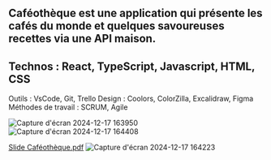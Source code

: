 ## **Caféothèque** est une application qui présente les cafés du monde et quelques savoureuses recettes via une API maison.

## Technos :  React, TypeScript, Javascript, HTML, CSS
Outils : VsCode, Git, Trello
Design : Coolors, ColorZilla, Excalidraw, Figma
Méthodes de travail : SCRUM, Agile

![Capture d'écran 2024-12-17 163950](https://github.com/user-attachments/assets/11be54bd-7f94-4f54-9e83-c32b1e0c6923)
![Capture d'écran 2024-12-17 164408](https://github.com/user-attachments/assets/98aec5d1-2b71-4c95-95d1-7f113b6ed60a)

[Slide Caféothèque.pdf](https://github.com/user-attachments/files/18167750/Slide.Cafeotheque.pdf)
![Capture d'écran 2024-12-17 164223](https://github.com/user-attachments/assets/c1e693db-b3ca-4191-a8e5-915e84179b47)


